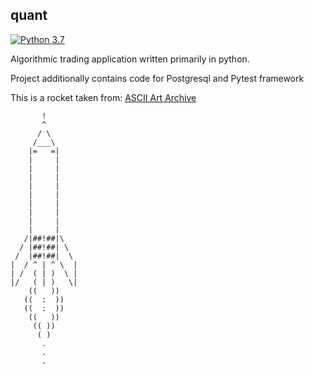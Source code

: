 ## quant
[![Python 3.7](https://img.shields.io/badge/Python-3.7-blue.svg)](#)

Algorithmic trading application written primarily in python.  

Project additionally contains code for Postgresql and Pytest framework

This is a rocket taken from: [ASCII Art Archive](https://www.asciiart.eu/space/spaceships)

           !
           ^
          / \
         /___\
        |=   =|
        |     |
        |     |
        |     |
        |     |
        |     |
        |     |
        |     |
        |     |
        |     |
       /|##!##|\
      / |##!##| \
     /  |##!##|  \
    |  / ^ | ^ \  |
    | /  ( | )  \ |
    |/   ( | )   \|
        ((   ))
       ((  :  ))
       ((  :  ))
        ((   ))
         (( ))
          ( )
           .
           .
           .
